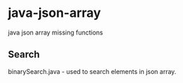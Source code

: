 # java-json-array
java json array missing functions
## Search
binarySearch.java - used to search elements in json array.
